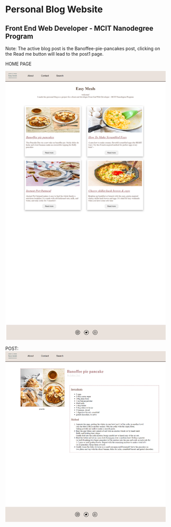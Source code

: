 # Personal Blog Website
## Front End Web Developer - MCIT Nanodegree Program


Note: The active blog post is the Banoffee-pie-pancakes post, clicking on the Read me button will lead to the post1 page.


HOME PAGE

![](img/home.png)

POST:
![](img/post.png)

